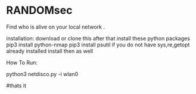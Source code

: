 # RANDOMsec
Find who is alive on your local network .

installation:
download or clone this after that install these python packages
pip3 install python-nmap
pip3 install psutil
if you do not have sys,re,getopt already installed install then as well

How To Run:

python3 netdisco.py -i wlan0

#thats it
